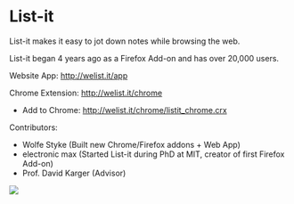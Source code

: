 List-it
=======

List-it makes it easy to jot down notes while browsing the web.

List-it began 4 years ago as a Firefox Add-on and has over 20,000 users.

Website App: http://welist.it/app

Chrome Extension: http://welist.it/chrome
- Add to Chrome: http://welist.it/chrome/listit_chrome.crx

Contributors:
  - Wolfe Styke (Built new Chrome/Firefox addons + Web App)
  - electronic max (Started List-it during PhD at MIT, creator of first Firefox Add-on)
  - Prof. David Karger (Advisor)

<img src="https://raw.github.com/wolfes/List-it/master/listit_ext.png" />